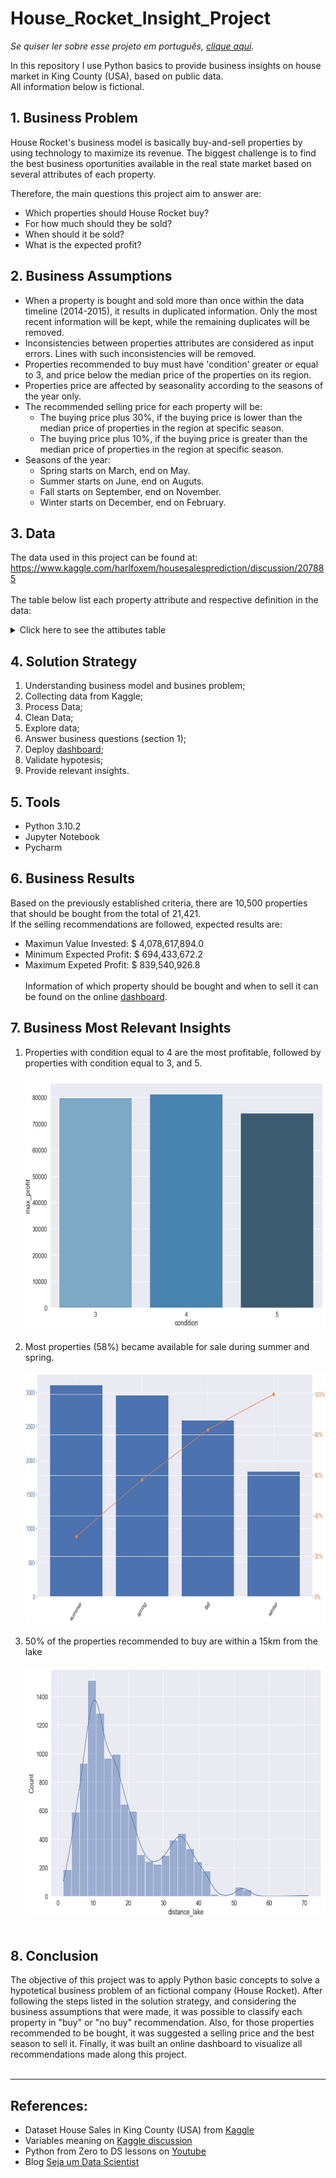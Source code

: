 # House_Rocket_Insight_Project

<i>Se quiser ler sobre esse projeto em português, [clique aqui](https://github.com/felipefvasconcelos/House_Rocket_Insight_Project/blob/main/README_POR_BR.md).</i>

In this repository I use Python basics to provide business insights on house market in King County (USA), based on public data. <br>
All information below is fictional.

## 1. Business Problem

House Rocket's business model is basically buy-and-sell properties by using technology to maximize its revenue. The biggest challenge is to find the best business oportunities available in the real state market based on several attributes of each property.

Therefore, the main questions this project aim to answer are:
   * Which properties should House Rocket buy?
   * For how much should they be sold?
   * When should it be sold?
   * What is the expected profit?<br>

## 2. Business Assumptions

* When a property is bought and sold more than once within the data timeline (2014-2015), it results in duplicated information. Only the most recent information will be kept, while the remaining duplicates will be removed.
* Inconsistencies between properties attributes are considered as input errors. Lines with such inconsistencies will be removed.
* Properties recommended to buy must have 'condition' greater or equal to 3, and price below the median price of the properties on its region.
* Properties price are affected by seasonality according to the seasons of the year only.
* The recommended selling price for each property will be:
  * The buying price plus 30%, if the buying price is lower than the median price of properties in the region at specific season.
  * The buying price plus 10%, if the buying price is greater than the median price of properties in the region at specific season.
* Seasons of the year:
   * Spring starts on March, end on May.
   * Summer starts on June, end on Auguts.
   * Fall starts on September, end on November.
   * Winter starts on December, end on February.

## 3. Data

The data used in this project can be found at:<br>
https://www.kaggle.com/harlfoxem/housesalesprediction/discussion/207885
<br><br>
The table below list each property attribute and respective definition in the data:<br>

<details><summary>Click here to see the attibutes table</summary><br>
  
Attribute | Definition
------------ | -------------
|id | Unique ID for each property available|
|date | Date that the property was available|
|price | Sale price of each property |
|bedrooms | Number of bedrooms|
|bathrooms | Number of bathrooms, where .5 accounts for a room with a toilet but no shower, and .75 or ¾ bath is a bathroom that contains one sink, one toilet and either a shower or a bath.|
|sqft_living | Square footage of the apartments interior living space|
|sqft_lot | Square footage of the land space|
|floors | Number of floors|
|waterfront | A dummy variable for whether the apartment was overlooking the waterfront or not|
|view | An index from 0 to 4 of how good the view of the property was|
|condition | An index from 1 to 5 on the condition of the apartment|
|grade | An index from 1 to 13, where 1-3 falls short of building construction and design, 7 has an average level of construction and design, and 11-13 have a high quality level of construction and design.|
|sqft_above | The square footage of the interior housing space that is above ground level|
|sqft_basement | The square footage of the interior housing space that is below ground level|
|yr_built | The year the property was initially built|
|yr_renovated | The year of the property’s last renovation|
|zipcode | What zipcode area the property is in|
|lat | Lattitude|
|long | Longitude|
|sqft_living15 | The square footage of interior housing living space for the nearest 15 neighbors|
|sqft_lot15 | The square footage of the land lots of the nearest 15 neighbors|
</details>

## 4. Solution Strategy

1. Understanding business model and busines problem;
2. Collecting data from Kaggle;
3. Process Data;
4. Clean Data;
5. Explore data;
6. Answer business questions (section 1);
7. Deploy [dashboard](https://house-rocket-insights-db.herokuapp.com/);
8. Validate hypotesis;
9. Provide relevant insights.

## 5. Tools

* Python 3.10.2
* Jupyter Notebook
* Pycharm

## 6. Business Results

Based on the previously established criteria, there are 10,500 properties that should be bought from the total of 21,421.<br>
If the selling recommendations are followed, expected results are:
* Maximun Value Invested: $ 4,078,617,894.0
* Minimum Expected Profit: $ 694,433,672.2
* Maximum Expeted Profit: $ 839,540,926.8
<br><br>
Information of which property should be bought and when to sell it can be found on the online [dashboard](https://house-rocket-insights-db.herokuapp.com/).

## 7. Business Most Relevant Insights

1. Properties with condition equal to 4 are the most profitable, followed by properties with condition equal to 3, and 5.<br><br>
<img src="https://github.com/felipefvasconcelos/House_Rocket_Insight_Project/blob/main/assets/hipotesis_8.JPG" width="700" height="400"><br><br>
2. Most properties (58%) became available for sale during summer and spring.<br><br>
<img src="https://github.com/felipefvasconcelos/House_Rocket_Insight_Project/blob/main/assets/hipotesis_9.JPG" width="800" height="400"><br><br>
4. 50% of the properties recommended to buy are within a 15km from the lake<br><br>
<img src="https://github.com/felipefvasconcelos/House_Rocket_Insight_Project/blob/main/assets/hipotesis_10.JPG" width="700" height="400"><br><br>

## 8. Conclusion

The objective of this project was to apply Python basic concepts to solve a hypotetical business problem of an fictional company (House Rocket). After following the steps listed in the solution strategy, and considering the business assumptions that were made, it was possible to classify each property in "buy" or "no buy" recommendation. Also, for those properties recommended to be bought, it was suggested a selling price and the best season to sell it. Finally, it was built an online dashboard to visualize all recommendations made along this project.
<br><br>

---
## References:

* Dataset House Sales in King County (USA) from [Kaggle](https://www.kaggle.com/harlfoxem/housesalesprediction)
* Variables meaning on [Kaggle discussion](https://www.kaggle.com/harlfoxem/housesalesprediction/discussion/207885)
* Python from Zero to DS lessons on [Youtube](https://www.youtube.com/watch?v=1xXK_z9M6yk&list=PLZlkyCIi8bMprZgBsFopRQMG_Kj1IA1WG&ab_channel=SejaUmDataScientist)
* Blog [Seja um Data Scientist](https://sejaumdatascientist.com/os-5-projetos-de-data-science-que-fara-o-recrutador-olhar-para-voce/)
